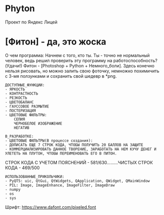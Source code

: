 # Phyton
Проект по Яндекс Лицей
# [Фитон] - да, это жоска

О чем программа:
    Начнем с того, кто ты. Ты - точно не нормальный человек, ведь решил проверить эту программу на работоспособность?(Удачи!)
Фитон - [Photoshop + Python + Немного_боли]. Здесь конечно нельзя рисовать, но можно залить свою фоточку, немножко похимичить с 3-мя ползунками и сохранить свой шедевр в *png.
    
    ДОСТУПНЫЕ_ФУНКЦИИ:
    - ЯРКОСТЬ
    - КОНТРАСТНОСТЬ
    - РЕЗКОСТЬ
    - ЦВЕТОБАЛАНС
    - ГАУССОВОЕ РАЗМЫТИЕ
    - ПОСТЕРИЗАЦИЯ
    - ЦВЕТОВЫЕ ФИЛЬТРЫ:
        СЕПИЯ
        ЧЕРНОБЕЛОЕ ИЗОБРАЖЕНИЕ
        НЕГАТИВ
    
    В_РАЗРАБОТКЕ:
    - ЦВЕТОВЫЕ ФИЛЬТРЫ(В процессе создания):
    - ДОПИСАТЬ ЕЩЕ 7 СТРОК КОДА, ЧТОБЫ ПОЛУЧИТЬ 20 БАЛЛОВ НА ЗАЩИТЕ
    - КОММЕРЦИАЛИЗИРОВАТЬ ДАННОЕ ТВОРЕНИЕ, ЗАРАБОТАТЬ НА НЕМ КУЧУ ДЕНЕГ И УЛЕТЕТЬ НА ПЛУТОН, ЧТОБЫ ПЕРЕИМЕНОВАТЬ ЕГО В ПИТОН.

СТРОК КОДА С УЧЕТОМ ПОЯСНЕНИЙ - 581/630.........ЧИСТЫХ СТРОК КОДА - 469/500

    ИСПОЛЬЗОВАННЫЕ_ПРИКОЛЬЧИКИ:
    - PyQT5: uic, QtGui, QtWidgets, QApplication, QWidget, QMainWindow
    - PIL: Image, ImageEnhance, ImageFilter, ImageDraw
    - numpy
    - os
    - sys
Шрифт: https://www.dafont.com/pixeled.font
